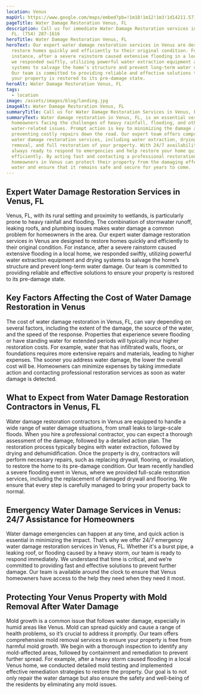 ```yaml
---
location: Venus
mapUrl: https://www.google.com/maps/embed?pb=!1m18!1m12!1m3!1d14211.57176292018!2d-81.36407770276837!3d27.065127073338488!2m3!1f0!2f0!3f0!3m2!1i1024!2i768!4f13.1!3m3!1m2!1s0x88dc7a941c1acfc9%3A0x9f11a59087a21f2a!2sVenus%2C%20FL%2033960%2C%20USA!5e0!3m2!1sen!2sca!4v1734276056403!5m2!1sen!2sca
pageTitle: Water Damage Restoration Venus, FL
description: Call us for immediate Water Damage Restoration services in Venus,
  FL. (754) 287-1616
heroTitle: Water Damage Restoration Venus, FL
heroText: Our expert water damage restoration services in Venus are designed to
  restore homes quickly and efficiently to their original condition. For
  instance, after a severe rainstorm caused extensive flooding in a local home,
  we responded swiftly, utilizing powerful water extraction equipment and drying
  systems to salvage the home’s structure and prevent long-term water damage.
  Our team is committed to providing reliable and effective solutions to ensure
  your property is restored to its pre-damage state.
heroAlt: Water Damage Restoration Venus, FL
tags:
  - location
image: /assets/images/blog/landing.jpg
imageAlt: Water Damage Restoration Venus, FL
summaryTitle: Call us for Water Damage Restoration Services in Venus, FL
summaryText: Water damage restoration in Venus, FL, is an essential service for
  homeowners facing the challenges of heavy rainfall, flooding, and other
  water-related issues. Prompt action is key to minimizing the damage and
  preventing costly repairs down the road. Our expert team offers comprehensive
  water damage restoration services, including water extraction, drying, mold
  removal, and full restoration of your property. With 24/7 availability, we’re
  always ready to respond to emergencies and help restore your home quickly and
  efficiently. By acting fast and contacting a professional restoration service,
  homeowners in Venus can protect their property from the damaging effects of
  water and ensure that it remains safe and secure for years to come.
---
```

## Expert Water Damage Restoration Services in Venus, FL

Venus, FL, with its rural setting and proximity to wetlands, is particularly prone to heavy rainfall and flooding. The combination of stormwater runoff, leaking roofs, and plumbing issues makes water damage a common problem for homeowners in the area. Our expert water damage restoration services in Venus are designed to restore homes quickly and efficiently to their original condition. For instance, after a severe rainstorm caused extensive flooding in a local home, we responded swiftly, utilizing powerful water extraction equipment and drying systems to salvage the home’s structure and prevent long-term water damage. Our team is committed to providing reliable and effective solutions to ensure your property is restored to its pre-damage state.

## Key Factors Affecting the Cost of Water Damage Restoration in Venus

The cost of water damage restoration in Venus, FL, can vary depending on several factors, including the extent of the damage, the source of the water, and the speed of the response. Properties that experience severe flooding or have standing water for extended periods will typically incur higher restoration costs. For example, water that has infiltrated walls, floors, or foundations requires more extensive repairs and materials, leading to higher expenses. The sooner you address water damage, the lower the overall cost will be. Homeowners can minimize expenses by taking immediate action and contacting professional restoration services as soon as water damage is detected.

## What to Expect from Water Damage Restoration Contractors in Venus, FL

Water damage restoration contractors in Venus are equipped to handle a wide range of water damage situations, from small leaks to large-scale floods. When you hire a professional contractor, you can expect a thorough assessment of the damage, followed by a detailed action plan. The restoration process typically begins with water extraction, followed by drying and dehumidification. Once the property is dry, contractors will perform necessary repairs, such as replacing drywall, flooring, or insulation, to restore the home to its pre-damage condition. Our team recently handled a severe flooding event in Venus, where we provided full-scale restoration services, including the replacement of damaged drywall and flooring. We ensure that every step is carefully managed to bring your property back to normal.

## Emergency Water Damage Services in Venus: 24/7 Assistance for Homeowners

Water damage emergencies can happen at any time, and quick action is essential in minimizing the impact. That’s why we offer 24/7 emergency water damage restoration services in Venus, FL. Whether it's a burst pipe, a leaking roof, or flooding caused by a heavy storm, our team is ready to respond immediately. We understand that time is critical, and we’re committed to providing fast and effective solutions to prevent further damage. Our team is available around the clock to ensure that Venus homeowners have access to the help they need when they need it most.

## Protecting Your Venus Property with Mold Removal After Water Damage

Mold growth is a common issue that follows water damage, especially in humid areas like Venus. Mold can spread quickly and cause a range of health problems, so it’s crucial to address it promptly. Our team offers comprehensive mold removal services to ensure your property is free from harmful mold growth. We begin with a thorough inspection to identify any mold-affected areas, followed by containment and remediation to prevent further spread. For example, after a heavy storm caused flooding in a local Venus home, we conducted detailed mold testing and implemented effective remediation strategies to restore the property. Our goal is to not only repair the water damage but also ensure the safety and well-being of the residents by eliminating any mold issues.
